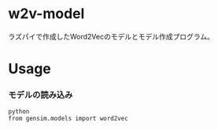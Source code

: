 # w2v-model
ラズパイで作成したWord2Vecのモデルとモデル作成プログラム。

# Usage
### モデルの読み込み

```
python
from gensim.models import word2vec
```
